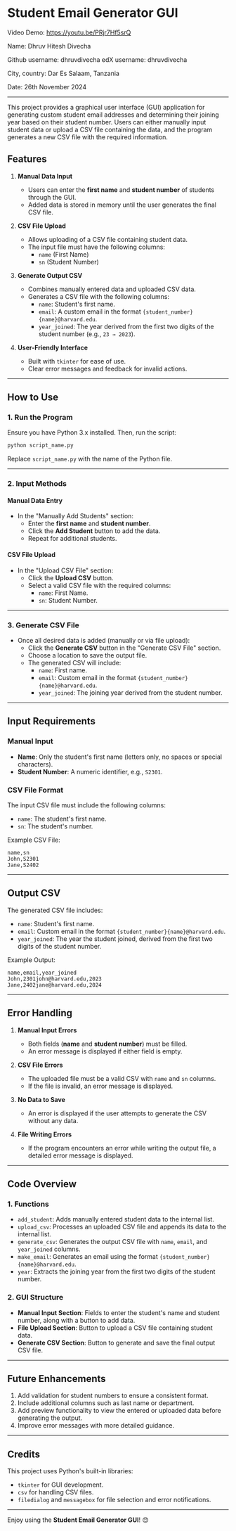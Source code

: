 
# **Student Email Generator GUI**

Video Demo: https://youtu.be/PRjr7Hf5srQ

Name: Dhruv Hitesh Divecha

Github username: dhruvdivecha
edX username: dhruvdivecha

City, country: Dar Es Salaam, Tanzania

Date: 26th November 2024

---
This project provides a graphical user interface (GUI) application for generating custom student email addresses and determining their joining year based on their student number. Users can either manually input student data or upload a CSV file containing the data, and the program generates a new CSV file with the required information.



## **Features**

1. **Manual Data Input**  
   - Users can enter the **first name** and **student number** of students through the GUI.
   - Added data is stored in memory until the user generates the final CSV file.

2. **CSV File Upload**  
   - Allows uploading of a CSV file containing student data.
   - The input file must have the following columns:  
     - `name` (First Name)  
     - `sn` (Student Number)  

3. **Generate Output CSV**  
   - Combines manually entered data and uploaded CSV data.
   - Generates a CSV file with the following columns:  
     - `name`: Student's first name.  
     - `email`: A custom email in the format `{student_number}{name}@harvard.edu`.  
     - `year_joined`: The year derived from the first two digits of the student number (e.g., `23 → 2023`).  

4. **User-Friendly Interface**  
   - Built with `tkinter` for ease of use.
   - Clear error messages and feedback for invalid actions.

---

## **How to Use**

### **1. Run the Program**
Ensure you have Python 3.x installed. Then, run the script:
```bash
python script_name.py
```
Replace `script_name.py` with the name of the Python file.

---

### **2. Input Methods**

#### **Manual Data Entry**
- In the "Manually Add Students" section:
  - Enter the **first name** and **student number**.
  - Click the **Add Student** button to add the data.
  - Repeat for additional students.

#### **CSV File Upload**
- In the "Upload CSV File" section:
  - Click the **Upload CSV** button.
  - Select a valid CSV file with the required columns:
    - `name`: First Name.  
    - `sn`: Student Number.  

---

### **3. Generate CSV File**
- Once all desired data is added (manually or via file upload):
  - Click the **Generate CSV** button in the "Generate CSV File" section.
  - Choose a location to save the output file.
  - The generated CSV will include:
    - `name`: First name.  
    - `email`: Custom email in the format `{student_number}{name}@harvard.edu`.  
    - `year_joined`: The joining year derived from the student number.

---

## **Input Requirements**

### **Manual Input**
- **Name**: Only the student's first name (letters only, no spaces or special characters).
- **Student Number**: A numeric identifier, e.g., `S2301`.

### **CSV File Format**
The input CSV file must include the following columns:
- `name`: The student's first name.
- `sn`: The student's number.

Example CSV File:
```csv
name,sn
John,S2301
Jane,S2402
```

---

## **Output CSV**
The generated CSV file includes:
- `name`: Student's first name.
- `email`: Custom email in the format `{student_number}{name}@harvard.edu`.
- `year_joined`: The year the student joined, derived from the first two digits of the student number.

Example Output:
```csv
name,email,year_joined
John,2301john@harvard.edu,2023
Jane,2402jane@harvard.edu,2024
```

---

## **Error Handling**

1. **Manual Input Errors**  
   - Both fields (**name** and **student number**) must be filled.  
   - An error message is displayed if either field is empty.

2. **CSV File Errors**  
   - The uploaded file must be a valid CSV with `name` and `sn` columns.  
   - If the file is invalid, an error message is displayed.

3. **No Data to Save**  
   - An error is displayed if the user attempts to generate the CSV without any data.

4. **File Writing Errors**  
   - If the program encounters an error while writing the output file, a detailed error message is displayed.

---

## **Code Overview**

### **1. Functions**
- `add_student`: Adds manually entered student data to the internal list.  
- `upload_csv`: Processes an uploaded CSV file and appends its data to the internal list.  
- `generate_csv`: Generates the output CSV file with `name`, `email`, and `year_joined` columns.  
- `make_email`: Generates an email using the format `{student_number}{name}@harvard.edu`.  
- `year`: Extracts the joining year from the first two digits of the student number.

### **2. GUI Structure**
- **Manual Input Section**: Fields to enter the student's name and student number, along with a button to add data.  
- **File Upload Section**: Button to upload a CSV file containing student data.  
- **Generate CSV Section**: Button to generate and save the final output CSV file.  

---

## **Future Enhancements**

1. Add validation for student numbers to ensure a consistent format.  
2. Include additional columns such as last name or department.  
3. Add preview functionality to view the entered or uploaded data before generating the output.  
4. Improve error messages with more detailed guidance.  

---

## **Credits**
This project uses Python's built-in libraries:  
- `tkinter` for GUI development.  
- `csv` for handling CSV files.  
- `filedialog` and `messagebox` for file selection and error notifications.  

--- 

Enjoy using the **Student Email Generator GUI**! 😊